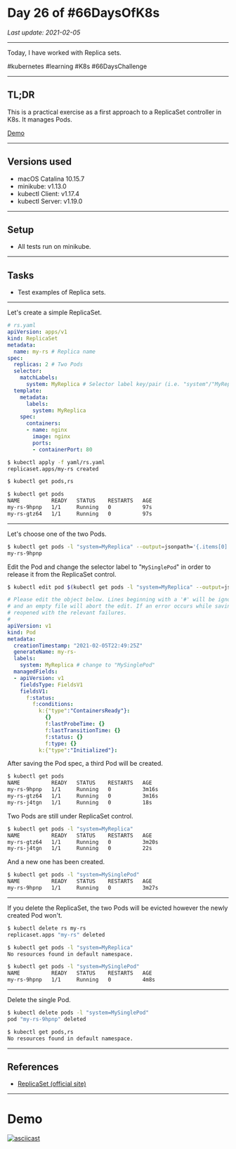 # Day 26 of #66DaysOfK8s

_Last update: 2021-02-05_

---

Today, I have worked with Replica sets.

#kubernetes #learning #K8s #66DaysChallenge


---

## TL;DR

This is a practical exercise as a first approach to a ReplicaSet controller in K8s. It manages Pods.

[Demo](#demo)

---

## Versions used

* macOS Catalina 10.15.7
* minikube: v1.13.0
* kubectl Client: v1.17.4
* kubectl Server: v1.19.0

---

## Setup

* All tests run on minikube.

---

## Tasks

* Test examples of Replica sets.

---

Let's create a simple ReplicaSet.

```yaml
# rs.yaml
apiVersion: apps/v1
kind: ReplicaSet
metadata:
  name: my-rs # Replica name
spec:
  replicas: 2 # Two Pods
  selector:
    matchLabels: 
      system: MyReplica # Selector label key/pair (i.e. "system"/"MyReplica")
  template:
    metadata:
      labels:
        system: MyReplica
    spec:
      containers:
      - name: nginx
        image: nginx
        ports:
        - containerPort: 80
```

```bash
$ kubectl apply -f yaml/rs.yaml
replicaset.apps/my-rs created
```

```bash
$ kubectl get pods,rs
```

```bash
$ kubectl get pods
NAME          READY   STATUS    RESTARTS   AGE
my-rs-9hpnp   1/1     Running   0          97s
my-rs-gtz64   1/1     Running   0          97s
```

---

Let's choose one of the two Pods.

```bash
$ kubectl get pods -l "system=MyReplica" --output=jsonpath='{.items[0].metadata.name}'
my-rs-9hpnp
```

Edit the Pod and change the selector label to "```MySinglePod```" in order to release it from the ReplicaSet control.

```bash
$ kubectl edit pod $(kubectl get pods -l "system=MyReplica" --output=jsonpath='{.items[0].metadata.name}')
```

```yaml
# Please edit the object below. Lines beginning with a '#' will be ignored,
# and an empty file will abort the edit. If an error occurs while saving this file will be
# reopened with the relevant failures.
#
apiVersion: v1
kind: Pod
metadata:
  creationTimestamp: "2021-02-05T22:49:25Z"
  generateName: my-rs-
  labels:
    system: MyReplica # change to "MySinglePod"
  managedFields:
  - apiVersion: v1
    fieldsType: FieldsV1
    fieldsV1:
      f:status:
        f:conditions:
          k:{"type":"ContainersReady"}:
            {}
            f:lastProbeTime: {}
            f:lastTransitionTime: {}
            f:status: {}
            f:type: {}
          k:{"type":"Initialized"}:
```

After saving the Pod spec, a third Pod will be created.

```bash
$ kubectl get pods
NAME          READY   STATUS    RESTARTS   AGE
my-rs-9hpnp   1/1     Running   0          3m16s
my-rs-gtz64   1/1     Running   0          3m16s
my-rs-j4tgn   1/1     Running   0          18s
```

Two Pods are still under ReplicaSet control.

```bash
$ kubectl get pods -l "system=MyReplica"
NAME          READY   STATUS    RESTARTS   AGE
my-rs-gtz64   1/1     Running   0          3m20s
my-rs-j4tgn   1/1     Running   0          22s
```

And a new one has been created.

```bash
$ kubectl get pods -l "system=MySinglePod"
NAME          READY   STATUS    RESTARTS   AGE
my-rs-9hpnp   1/1     Running   0          3m27s
```

---

If you delete the ReplicaSet, the two Pods will be evicted however the newly created Pod won't.

```bash
$ kubectl delete rs my-rs
replicaset.apps "my-rs" deleted
```

```bash
$ kubectl get pods -l "system=MyReplica"
No resources found in default namespace.
```

```bash
$ kubectl get pods -l "system=MySinglePod"
NAME          READY   STATUS    RESTARTS   AGE
my-rs-9hpnp   1/1     Running   0          4m8s
```

---

Delete the single Pod.

```bash
$ kubectl delete pods -l "system=MySinglePod"
pod "my-rs-9hpnp" deleted
```

```bash
$ kubectl get pods,rs
No resources found in default namespace.
```

---

## References

* [ReplicaSet (official site)](https://kubernetes.io/es/docs/concepts/workloads/controllers/replicaset/)

---

# Demo

[![asciicast](https://asciinema.org/a/1yxMKzopY3EwkNgRg4wt7pWYE.svg)](https://asciinema.org/a/1yxMKzopY3EwkNgRg4wt7pWYE)
